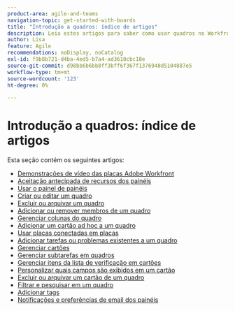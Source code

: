 ```yaml
---
product-area: agile-and-teams
navigation-topic: get-started-with-boards
title: "Introdução a quadros: índice de artigos"
description: Leia estes artigos para saber como usar quadros no Workfront.
author: Lisa
feature: Agile
recommendations: noDisplay, noCatalog
exl-id: f9b8b721-d4ba-4ed5-b7a4-ad3610cbc18e
source-git-commit: d98bb6b6bb8ff3bff6f367f1376948d5104887e5
workflow-type: tm+mt
source-wordcount: '123'
ht-degree: 0%

---
```


# Introdução a quadros: índice de artigos

<!-- Audited: 12/2023 -->

Esta seção contém os seguintes artigos:

* [Demonstrações de vídeo das placas Adobe Workfront](/help/quicksilver/agile/get-started-with-boards/boards-video-demonstrations.md)
* [Aceitação antecipada de recursos dos painéis](../../agile/get-started-with-boards/boards-early-feature-opt-in.md)
* [Usar o painel de painéis](../../agile/get-started-with-boards/use-boards-page.md)
* [Criar ou editar um quadro](../../agile/get-started-with-boards/create-edit-board.md)
* [Excluir ou arquivar um quadro](/help/quicksilver/agile/get-started-with-boards/delete-archive-board.md)
* [Adicionar ou remover membros de um quadro](../../agile/get-started-with-boards/add-members-to-board.md)
* [Gerenciar colunas do quadro](../../agile/get-started-with-boards/manage-board-columns.md)
* [Adicionar um cartão ad hoc a um quadro](../../agile/get-started-with-boards/add-card-to-board.md)
* [Usar placas conectadas em placas](/help/quicksilver/agile/get-started-with-boards/connected-cards.md)
* [Adicionar tarefas ou problemas existentes a um quadro](/help/quicksilver/agile/get-started-with-boards/add-card-from-list-to-board.md)
* [Gerenciar cartões](../../agile/get-started-with-boards/move-board-items.md)
* [Gerenciar subtarefas em quadros](/help/quicksilver/agile/get-started-with-boards/manage-subtasks-on-boards.md)
* [Gerenciar itens da lista de verificação em cartões](/help/quicksilver/agile/get-started-with-boards/manage-checklist-items.md)
* [Personalizar quais campos são exibidos em um cartão](/help/quicksilver/agile/get-started-with-boards/customize-fields-on-card.md)
* [Excluir ou arquivar um cartão de um quadro](../../agile/get-started-with-boards/delete-board-items.md)
* [Filtrar e pesquisar em um quadro](../../agile/get-started-with-boards/filter-search-in-board.md)
* [Adicionar tags](../../agile/get-started-with-boards/add-tags.md)
* [Notificações e preferências de email dos painéis](/help/quicksilver/agile/get-started-with-boards/boards-emails.md)

